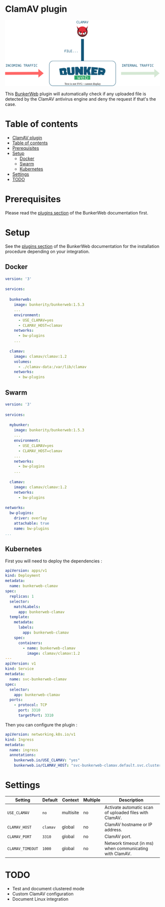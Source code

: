 # ClamAV plugin

<p align="center">
	<img alt="BunkerWeb ClamAV diagram" src="https://github.com/bunkerity/bunkerweb-plugins/raw/main/clamav/docs/diagram.svg" />
</p>

This [BunkerWeb](https://www.bunkerweb.io) plugin will automatically check if any uploaded file is detected by the ClamAV antivirus engine and deny the request if that's the case.

# Table of contents

- [ClamAV plugin](#clamav-plugin)
- [Table of contents](#table-of-contents)
- [Prerequisites](#prerequisites)
- [Setup](#setup)
  - [Docker](#docker)
  - [Swarm](#swarm)
  - [Kubernetes](#kubernetes)
- [Settings](#settings)
- [TODO](#todo)

# Prerequisites

Please read the [plugins section](https://docs.bunkerweb.io/latest/plugins) of the BunkerWeb documentation first.

# Setup

See the [plugins section](https://docs.bunkerweb.io/latest/plugins) of the BunkerWeb documentation for the installation procedure depending on your integration.

## Docker

```yaml
version: '3'

services:

  bunkerweb:
    image: bunkerity/bunkerweb:1.5.3
    ...
    environment:
      - USE_CLAMAV=yes
      - CLAMAV_HOST=clamav
    networks:
      - bw-plugins
    ...

  clamav:
    image: clamav/clamav:1.2
    volumes:
      - ./clamav-data:/var/lib/clamav
    networks:
      - bw-plugins
```

## Swarm

```yaml
version: '3'

services:

  mybunker:
    image: bunkerity/bunkerweb:1.5.3
    ...
    environment:
      - USE_CLAMAV=yes
      - CLAMAV_HOST=clamav
    ...
    networks:
      - bw-plugins
    ...

  clamav:
    image: clamav/clamav:1.2
    networks:
      - bw-plugins

networks:
  bw-plugins:
    driver: overlay
    attachable: true
    name: bw-plugins
...
```

## Kubernetes

First you will need to deploy the dependencies :

```yaml
apiVersion: apps/v1
kind: Deployment
metadata:
  name: bunkerweb-clamav
spec:
  replicas: 1
  selector:
    matchLabels:
      app: bunkerweb-clamav
  template:
    metadata:
      labels:
        app: bunkerweb-clamav
    spec:
      containers:
        - name: bunkerweb-clamav
          image: clamav/clamav:1.2
---
apiVersion: v1
kind: Service
metadata:
  name: svc-bunkerweb-clamav
spec:
  selector:
    app: bunkerweb-clamav
  ports:
    - protocol: TCP
      port: 3310
      targetPort: 3310
```

Then you can configure the plugin :

```yaml
apiVersion: networking.k8s.io/v1
kind: Ingress
metadata:
  name: ingress
  annotations:
    bunkerweb.io/USE_CLAMAV: "yes"
    bunkerweb.io/CLAMAV_HOST: "svc-bunkerweb-clamav.default.svc.cluster.local"
```

# Settings

| Setting          | Default  | Context   | Multiple | Description                                             |
| ---------------- | -------- | --------- | -------- | ------------------------------------------------------- |
| `USE_CLAMAV`     | `no`     | multisite | no       | Activate automatic scan of uploaded files with ClamAV.  |
| `CLAMAV_HOST`    | `clamav` | global    | no       | ClamAV hostname or IP address.                          |
| `CLAMAV_PORT`    | `3310`   | global    | no       | ClamAV port.                                            |
| `CLAMAV_TIMEOUT` | `1000`   | global    | no       | Network timeout (in ms) when communicating with ClamAV. |

# TODO

- Test and document clustered mode
- Custom ClamAV configuration
- Document Linux integration
